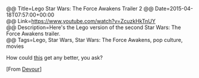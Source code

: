 @@ Title=Lego Star Wars: The Force Awakens Trailer 2 
@@ Date=2015-04-18T07:57:00+00:00  
@@ Link=https://www.youtube.com/watch?v=ZcuzkHkTnUY  
@@ Description=Here's the Lego version of the second Star Wars: The Force Awakens trailer.  
@@ Tags=Lego, Star Wars, Star Wars: The Force Awakens, pop culture, movies  

How could [this][theoveranalyzed] get any better, you ask?

[From [Devour][devour]]

[devour]: http://devour.com/video/lego-star-wars-the-force-awakens-trailer-2/
[theoveranalyzed]: @@SiteRoot@@/2015/4/16/chewie-were-home